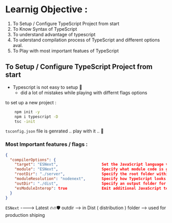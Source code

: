 

# Learnig Objective : 
1. To Setup / Configure TypeScript Project from start 
2. To Know Syntax of TypeScript 
3. To understand advantage of typescript
4. To uderstand compilation process of TypeScript and different options aval.
5. To Play with most important featues of TypeScript


## To Setup / Configure TypeScript Project from start 
- Typescript is not easy to setup 🥲 
	- did a lot of mistakes while playing with differnt flags options 

to set up a new project : 
```Bash
	npm init -y 
	npm i typescript -D 
	tsc -init
```

`tsconfig.json` file is genrated .. play with it .. 💫

### Most Important features / flags : 

```JSON
{
  "compilerOptions": {
    "target": "ESNext",                   Set the JavaScript language version for emitted JavaScript and include compatible library declarations. 
    "module": "ESNext",                   Specify what module code is generated.
    "rootDir": "./server",                Specify the root folder within your source files.
    "moduleResolution": "nodenext",       Specify how TypeScript looks up a file from a given module specifier. 
    "outDir": "./dist",                   Specify an output folder for all emitted files. 
    "esModuleInterop": true               Emit additional JavaScript to ease support for importing CommonJS modules. This enables 'allowSyntheticDefaultImports'
  }
}
```

`ESNext` ----> Latest 🔥🔥🛡️
outdir --> in Dist ( distribution ) folder --> used for production shiping 


